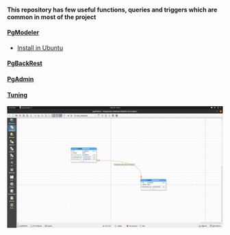 #### This repository has few useful functions, queries and triggers which are common in most of the project

#### [PgModeler](PgModeler)

 * [Install in Ubuntu](pgmodeler/build_pgmodeler_from_source_ubuntu.md)

#### [PgBackRest](PgBackRest)

#### [PgAdmin](pgadmin)

#### [Tuning](Tuning)

![PgModeler](pgmodeler/Ubuntu.png)
